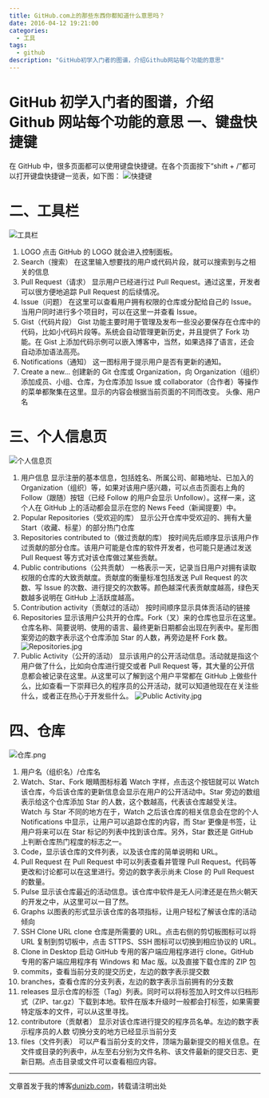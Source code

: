 ```yaml
---
title: GitHub.com上的那些东西你都知道什么意思吗？
date: 2016-04-12 19:21:00
categories:
  - 工具
tags:
  - github
description: "GitHub初学入门者的图谱，介绍Github网站每个功能的意思"
---
```


GitHub 初学入门者的图谱，介绍 Github 网站每个功能的意思
一、键盘快捷键
=============================
在 GitHub 中，很多页面都可以使用键盘快捷键。在各个页面按下“shift + /”都可以打开键盘快捷键一览表，如下图：
![快捷键](//ww3.sinaimg.cn/large/006tNc79ly1g5d80e9e8rj30st0dqwfp.jpg)

<!-- more -->

# 二、工具栏

![工具栏](//ww3.sinaimg.cn/large/006tNc79ly1g5d80f9w7sj30rz0443yx.jpg)

1. LOGO
   点击 GitHub 的 LOGO 就会进入控制面板。
2. Search（搜索）
   在这里输入想要找的用户或代码片段，就可以搜索到与之相关的信息
3. Pull Request（请求）
   显示用户已经进行过 Pull Request。通过这里，开发者可以很方便地追踪 Pull Request 的后续情况。
4. Issue（问题）
   在这里可以查看用户拥有权限的仓库或分配给自己的 Issue。当用户同时进行多个项目时，可以在这里一并查看 Issue。
5. Gist（代码片段）
   Gist 功能主要时用于管理及发布一些没必要保存在仓库中的代码，比如小代码片段等。系统会自动管理更新历史，并且提供了 Fork 功能。在 Gist 上添加代码示例可以嵌入博客中，当然，如果选择了语言，还会自动添加语法高亮。
6. Notifications（通知）
   这一图标用于提示用户是否有更新的通知。
7. Create a new...
   创建新的 Git 仓库或 Organization，向 Organization（组织）添加成员、小组、仓库，为仓库添加 Issue 或 collaborator（合作者）等操作的菜单都聚集在这里。显示的内容会根据当前页面的不同而改变。
   头像、用户名

# 三、个人信息页

![个人信息页](//ww4.sinaimg.cn/large/006tNc79ly1g5d80ih41dj30sr0rwwvk.jpg)

1. 用户信息
   显示注册的基本信息，包括姓名、所属公司、邮箱地址、已加入的 Organization（组织）等，如果对该用户感兴趣，可以点击页面右上角的 Follow（跟随）按钮（已经 Follow 的用户会显示 Unfollow）。这样一来，这个人在 GitHub 上的活动都会显示在您的 News Feed（新闻提要）中。
2. Popular Repositories（受欢迎的库）
   显示公开仓库中受欢迎的、拥有大量 Start（收藏、标星）的部分热门仓库
3. Repositories contributed to（做过贡献的库）
   按时间先后顺序显示该用户作过贡献的部分仓库。该用户可能是仓库的软件开发者，也可能只是通过发送 Pull Request 等方式对该仓库做过某些贡献。
4. Public contributions（公共贡献）
   一格表示一天，记录当日用户对拥有读取权限的仓库的大致贡献度。贡献度的衡量标准包括发送 Pull Request 的次数、写 Issue 的次数、进行提交的次数等。颜色越深代表贡献度越高，绿色天数越多说明在 GitHub 上活跃度越高。
5. Contribution activity（贡献过的活动）
   按时间顺序显示具体贡活动的链接
6. Repositories
   显示该用户公共开的仓库。Fork（叉）来的仓库也显示在这里。
   仓库名称、简要说明、使用的语言、最终更新日期都会出现在列表中。星形图案旁边的数字表示这个仓库添加 Star 的人数，再旁边是杯 Fork 数。
   ![Repositories.jpg](//ww3.sinaimg.cn/large/006tNc79ly1g5d80iwua7j30st0e4759.jpg)
7. Public Activity（公开的活动）
   显示该用户的公开活动信息。活动就是指这个用户做了什么，比如向仓库进行提交或者 Pull Request 等，其大量的公开信息都会被记录在这里。从这里可以了解到这个用户平常都在 GitHub 上做些什么，比如查看一下崇拜已久的程序员的公开活动，就可以知道他现在在关注些什么，或者正在热心于开发些什么。
   ![Public Activity.jpg](//ww2.sinaimg.cn/large/006tNc79ly1g5d80jvwgbj30ro0bt3zi.jpg)

# 四、仓库

![仓库.png](//ww4.sinaimg.cn/large/006tNc79ly1g5d8180h6wj30s00fwmyy.jpg)

1. 用户名（组织名）/仓库名
2. Watch、Star、Fork
   眼睛图标标着 Watch 字样，点击这个按钮就可以 Watch 该仓库，今后该仓库的更新信息会显示在用户的公开活动中。Star 旁边的数组表示给这个仓库添加 Star 的人数，这个数越高，代表该仓库越受关注。
   Watch 与 Star 不同的地方在于，Watch 之后该仓库的相关信息会在您的个人 Notifications 中显示，让用户可以追踪仓库的内容，而 Star 更像是书签，让用户将来可以在 Star 标记的列表中找到该仓库。另外，Star 数还是 GitHub 上判断仓库热门程度的标志之一。
3. Code，显示该仓库的文件列表，以及该仓库的简单说明和 URL。
4. Pull Request
   在 Pull Request 中可以列表查看并管理 Pull Request。代码等更改和讨论都可以在这里进行。旁边的数字表示尚未 Close 的 Pull Request 的数量。
5. Pulse
   显示该仓库最近的活动信息。该仓库中软件是无人问津还是在热火朝天的开发之中，从这里可以一目了然。
6. Graphs
   以图表的形式显示该仓库的各项指标，让用户轻松了解该仓库的活动倾向
7. SSH Clone URL
   clone 仓库是所需要的 URL。点击右侧的剪切板图标可以将 URL 复制到剪切板中，点击 STTPS、SSH 图标可以切换到相应协议的 URL。
8. Clone in Desktop
   启动 GitHub 专用的客户端应用程序进行 clone。GitHub 专用的客户端应用程序有 Windows 和 Mac 版。以及直接下载仓库的 ZIP 包
9. commits，查看当前分支的提交历史，左边的数字表示提交数
10. branches，查看仓库的分支列表，左边的数字表示当前拥有的分支数
11. releases
    显示仓库的标签（Tag）列表。同时可以将标签加入时文件以归档形式（ZIP、tar.gz）下载到本地。软件在版本升级时一般都会打标签，如果需要特定版本的文件，可以从这里寻找。
12. contributore（贡献者）
    显示对该仓库进行提交的程序员名单。左边的数字表示程序员的人数
    切换分支的地方已经显示当前分支
13. files（文件列表）
    可以产看当前分支的文件，顶端为最新提交的相关信息。在文件或目录的列表中，从左至右分别为文件名称、该文件最新的提交日志、更新日期。点击目录或文件可以查看相应内容。

---

文章首发于我的博客[dunizb.com](//dunizb.com)，转载请注明出处
